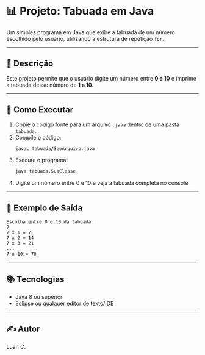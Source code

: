 
# 📊 Projeto: Tabuada em Java

Um simples programa em Java que exibe a tabuada de um número escolhido pelo usuário, utilizando a estrutura de repetição `for`.

---

## 📌 Descrição

Este projeto permite que o usuário digite um número entre **0 e 10** e imprime a tabuada desse número de **1 a 10**.

---

## 🎯 Como Executar

1. Copie o código fonte para um arquivo `.java` dentro de uma pasta `tabuada`.
2. Compile o código:
   ```bash
   javac tabuada/SeuArquivo.java
   ```
3. Execute o programa:
   ```bash
   java tabuada.SuaClasse
   ```
4. Digite um número entre 0 e 10 e veja a tabuada completa no console.

---

## 📌 Exemplo de Saída

```
Escolha entre 0 e 10 da tabuada: 
7
7 x 1 = 7
7 x 2 = 14
7 x 3 = 21
...
7 x 10 = 70
```

---

## 📚 Tecnologias

- Java 8 ou superior
- Eclipse ou qualquer editor de texto/IDE

---

## ✍️ Autor

Luan C.
